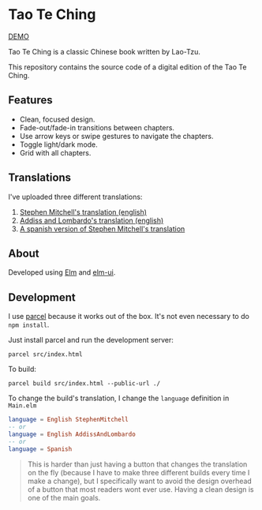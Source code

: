 # Tao Te Ching

[DEMO](https://mauroc8.github.io/tao-te-ching/)

Tao Te Ching is a classic Chinese book written by Lao-Tzu.

This repository contains the source code of a digital edition of the Tao Te Ching.

## Features

- Clean, focused design.
- Fade-out/fade-in transitions between chapters.
- Use arrow keys or swipe gestures to navigate the chapters.
- Toggle light/dark mode.
- Grid with all chapters.

## Translations

I've uploaded three different translations:

1. [Stephen Mitchell's translation (english)](https://mauroc8.github.io/tao-te-ching/)
2. [Addiss and Lombardo's translation (english)](https://mauroc8.github.io/tao-te-ching/addiss-lombardo/)
3. [A spanish version of Stephen Mitchell's translation](https://mauroc8.github.io/tao-te-ching/es/)

## About

Developed using [Elm](https://elm-lang.org/) and [elm-ui](https://package.elm-lang.org/packages/mdgriffith/elm-ui/latest/).

## Development

I use [parcel](https://parceljs.org/) because it works out of the box. It's not even necessary to do `npm install`.

Just install parcel and run the development server:

    parcel src/index.html

To build:

```
parcel build src/index.html --public-url ./
```

To change the build's translation, I change the `language` definition in `Main.elm`

```elm
language = English StephenMitchell
-- or
language = English AddissAndLombardo
-- or
language = Spanish
```

> This is harder than just having a button that changes the translation on the fly (because I have to make three different builds every time I make a change), but I specifically want to avoid the design overhead of a button that most readers wont ever use. Having a clean design is one of the main goals.

